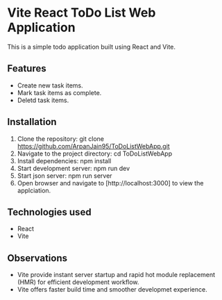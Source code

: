 # Vite React ToDo List Web Application

This is a simple todo application built using React and Vite.

## Features
- Create new task items.
- Mark task items as complete.
- Deletd task items.

## Installation

1. Clone the repository:
   git clone https://github.com/ArpanJain95/ToDoListWebApp.git
2. Navigate to the project directory:
   cd ToDoListWebApp
3. Install dependencies:
   npm install
4. Start development server:
   npm run dev
5. Start json server:
   npm run server
6. Open browser and navigate to [http://localhost:3000] to view the applciation.

## Technologies used

- React
- Vite

## Observations

- Vite provide instant server startup and rapid hot module replacement (HMR) for efficient development workflow.
- Vite offers faster build time and smoother developmet experience.
